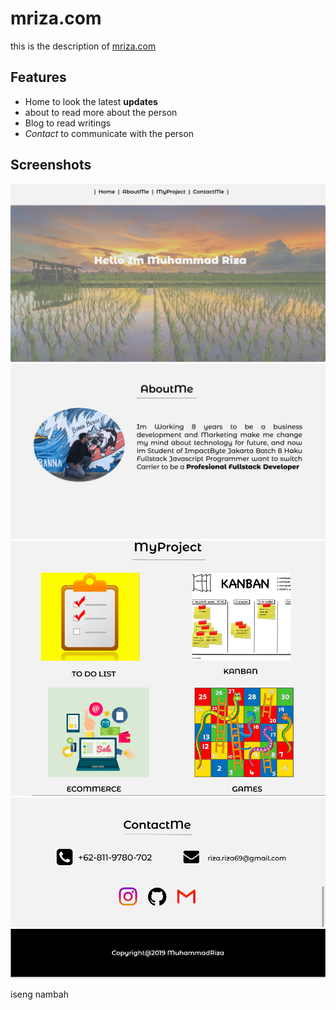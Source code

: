 # mriza.com

this is the description of [mriza.com](https://mriza.com)


## Features

- Home to look the latest **updates**
- about to read more about the person
- Blog to read writings
- _Contact_ to communicate with the person

## Screenshots

![Home](images/home.png)
![About](images/about-me.png)
![project](images/my-project.png)
![contact](images/contact-me.png)
![footer](images/footer.png)

iseng nambah